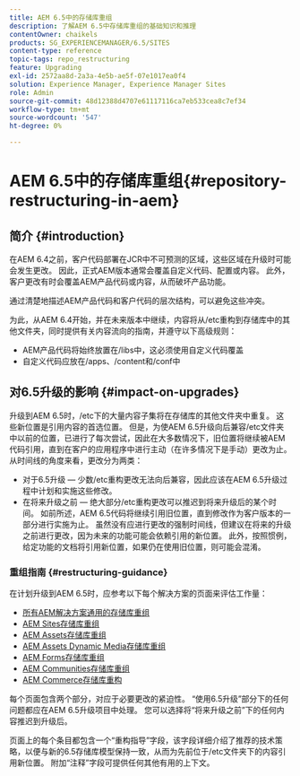 ```yaml
---
title: AEM 6.5中的存储库重组
description: 了解AEM 6.5中存储库重组的基础知识和推理
contentOwner: chaikels
products: SG_EXPERIENCEMANAGER/6.5/SITES
content-type: reference
topic-tags: repo_restructuring
feature: Upgrading
exl-id: 2572aa8d-2a3a-4e5b-ae5f-07e1017ea0f4
solution: Experience Manager, Experience Manager Sites
role: Admin
source-git-commit: 48d12388d4707e61117116ca7eb533cea8c7ef34
workflow-type: tm+mt
source-wordcount: '547'
ht-degree: 0%

---
```


# AEM 6.5中的存储库重组{#repository-restructuring-in-aem}

## 简介 {#introduction}

在AEM 6.4之前，客户代码部署在JCR中不可预测的区域，这些区域在升级时可能会发生更改。 因此，正式AEM版本通常会覆盖自定义代码、配置或内容。 此外，客户更改有时会覆盖AEM产品代码或内容，从而破坏产品功能。

通过清楚地描述AEM产品代码和客户代码的层次结构，可以避免这些冲突。

为此，从AEM 6.4开始，并在未来版本中继续，内容将从/etc重构到存储库中的其他文件夹，同时提供有关内容流向的指南，并遵守以下高级规则：

* AEM产品代码将始终放置在/libs中，这必须使用自定义代码覆盖
* 自定义代码应放在/apps、/content和/conf中

## 对6.5升级的影响 {#impact-on-upgrades}

升级到AEM 6.5时，/etc下的大量内容子集将在存储库的其他文件夹中重复。 这些新位置是引用内容的首选位置。 但是，为使AEM 6.5升级向后兼容/etc文件夹中以前的位置，已进行了每次尝试，因此在大多数情况下，旧位置将继续被AEM代码引用，直到在客户的应用程序中进行主动（在许多情况下是手动）更改为止。 从时间线的角度来看，更改分为两类：

* 对于6.5升级 — 少数/etc重构更改无法向后兼容，因此应该在AEM 6.5升级过程中计划和实施这些修改。
* 在将来升级之前 — 绝大部分/etc重构更改可以推迟到将来升级后的某个时间。 如前所述，AEM 6.5代码将继续引用旧位置，直到修改作为客户版本的一部分进行实施为止。 虽然没有应进行更改的强制时间线，但建议在将来的升级之前进行更改，因为未来的功能可能会依赖引用的新位置。 此外，按照惯例，给定功能的文档将引用新位置，如果仍在使用旧位置，则可能会混淆。

### 重组指南 {#restructuring-guidance}

在计划升级到AEM 6.5时，应参考以下每个解决方案的页面来评估工作量：

* [所有AEM解决方案通用的存储库重组](/help/sites-deploying/all-repository-restructuring-in-aem-6-5.md)
* [AEM Sites存储库重组](/help/sites-deploying/sites-repository-restructuring-in-aem-6-5.md)
* [AEM Assets存储库重组](/help/sites-deploying/assets-repository-restructuring-in-aem-6-5.md)
* [AEM Assets Dynamic Media存储库重组](/help/sites-deploying/dynamicmedia-repository-restructuring-in-aem-6-5.md)
* [AEM Forms存储库重组](/help/sites-deploying/forms-repository-restructuring-in-aem-6-5.md)
* [AEM Communities存储库重组](/help/sites-deploying/communities-repository-restructuring-in-aem-6-5.md)
* [AEM Commerce存储库重构](/help/sites-deploying/ecommerce-repository-restructuring-in-aem-6-5.md)

每个页面包含两个部分，对应于必要更改的紧迫性。 “使用6.5升级”部分下的任何问题都应在AEM 6.5升级项目中处理。 您可以选择将“将来升级之前”下的任何内容推迟到升级后。

页面上的每个条目都包含一个“重构指导”字段，该字段详细介绍了推荐的技术策略，以便与新的6.5存储库模型保持一致，从而为先前位于/etc文件夹下的内容引用新位置。 附加“注释”字段可提供任何其他有用的上下文。
